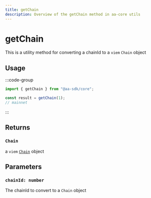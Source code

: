 ```yaml
---
title: getChain
description: Overview of the getChain method in aa-core utils
---
```


# getChain

This is a utility method for converting a chainId to a `viem` `Chain` object

## Usage

:::code-group

```ts [example.ts]
import { getChain } from "@aa-sdk/core";

const result = getChain(1);
// mainnet
```

:::

## Returns

### `Chain`

a `viem` [`Chain`](https://github.com/wagmi-dev/viem/blob/main/src/types/chain.ts) object

## Parameters

### `chainId: number`

The chainId to convert to a `Chain` object
